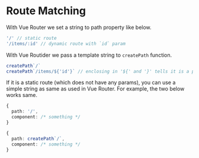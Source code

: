 # Route Matching

With Vue Router we set a string to path property like below.

```ts
'/' // static route
'/items/:id' // dynamic route with `id` param
```

With Vue Routider we pass a template string to `createPath` function.
```ts
createPath`/`
createPath`/items/${'id'}` // enclosing in '${' and '}' tells it is a param
```

If it is a static route (which does not have any params),
you can use a simple string as same as used in Vue Router.
For example, the two below works same.
```ts
{
  path: '/',
  component: /* something */
}
```
```ts
{
  path: createPath`/`,
  component: /* something */
}
```
